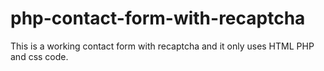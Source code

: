 # php-contact-form-with-recaptcha
This is a working contact form with recaptcha and it only uses HTML PHP and css code.
